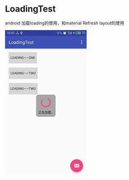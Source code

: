 # LoadingTest
android 加载loading的使用，和material Refresh layout的使用

![image](https://github.com/George-Soros/LoadingTest/blob/master/S60718-164257.jpg)
